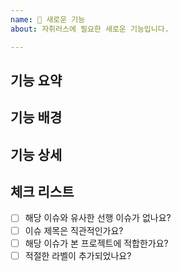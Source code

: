 ```yaml
---
name: 🚀 새로운 기능
about: 자취러스에 필요한 새로운 기능입니다.

---
```


## 기능 요약
<!-- 새롭게 추가할 기능에 대해 설명해 주세요. -->

## 기능 배경
<!-- 이런 기능이 왜 필요할까요? -->

## 기능 상세
<!-- 이 기능 개발을 위해 세부적으로 어떤 개발이 이뤄저야 할까요? -->

## 체크 리스트

- [ ] 해당 이슈와 유사한 선행 이슈가 없나요?
- [ ] 이슈 제목은 직관적인가요?
- [ ] 해당 이슈가 본 프로젝트에 적합한가요?
- [ ] 적절한 라벨이 추가되었나요?
